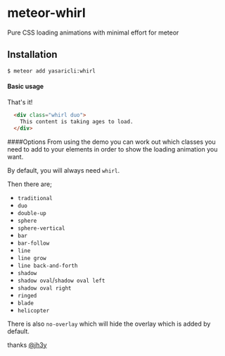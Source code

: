 # meteor-whirl
Pure CSS loading animations with minimal effort for meteor

## Installation

```
$ meteor add yasaricli:whirl
```


#### Basic usage

That's it!

```html
  <div class="whirl duo">
    This content is taking ages to load.
  </div>
```

####Options
From using the demo you can work out which classes you need to add to your elements in order to show the loading animation you want.

By default, you will always need `whirl`.

Then there are;

* `traditional`
* `duo`
* `double-up`
* `sphere`
* `sphere-vertical`
* `bar`
* `bar-follow`
* `line`
* `line grow`
* `line back-and-forth`
* `shadow`
* `shadow oval`/`shadow oval left`
* `shadow oval right`
* `ringed`
* `blade`
* `helicopter`

There is also `no-overlay` which will hide the overlay which is added by default.


thanks [@jh3y](https://github.com/jh3y)

